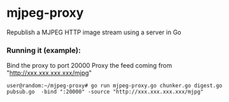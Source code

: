 # mjpeg-proxy
Republish a MJPEG HTTP image stream using a server in Go

### Running it (example):
Bind the proxy to port 20000
Proxy the feed coming from "http://xxx.xxx.xxx.xxx/mjpg"

```
user@random:~/mjpeg-proxy# go run mjpeg-proxy.go chunker.go digest.go pubsub.go  -bind ":20000" -source "http://xxx.xxx.xxx.xxx/mjpg"
```
